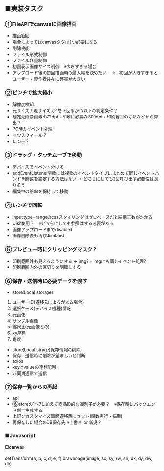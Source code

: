 ## ■実装タスク

### ①FileAPIでcanvasに画像描画
* 描画範囲
 * 場合によってはcanvasタグは2つ必要になる
* 削除機能
* ファイル形式制御
* ファイル容量制御
* 初回表示画像サイズ制御　※大きすぎる場合
 * アップロード後の初回描画時の最大幅を決めたい　→　初回が大きすぎるとユーザー・製作者共々に弊害が大きい

### ②ピンチで拡大縮小
* 解像度検知
 * 元サイズ / 現サイズ が1を下回るかつ以下の判定条件？
 * 想定元画像画素の72dpi・印刷に必要な300dpi・印刷範囲の寸法などから算出？
* PC時のイベント処理
 * マウスウィール？
 * レンチ？

### ③ドラッグ・タッチムーブで移動
* デバイスでイベント分ける
 * addEventListener関数には複数のイベントタイプにまとめて同じイベントハンドラ関数を設定する方法はない -> どちらにしても2回呼び出す必要性はありそう
* 編集中の倍率を保持して移動

### ④レンチで回転
* input type=rangeのcssスタイリングはゼロベースだと結構工数がかかる
 * Uikit使用？　※どちらにしても参照はする必要がある
* 画像アップロードまでdisabled
* 画像削除後も再びdisabled

### ⑤プレビュー時にクリッピングマスク？
* 印刷範囲外も見えるようにする -> img? = imgにも同じイベント処理?
* 印刷範囲内外の区切りを明確にする

### ⑥保存・送信時に必要データを渡す
* store(Local storage)
 1. ユーザーID(遷移元によるがある場合)
 2. 選択ケース(デバイス機種)情報
 3. 元画像
 4. サンプル画像
 5. 縮尺比(元画像との)
 6. xy座標
 7. 角度
* store(Local strage)保存情報の削除
 * 保存・送信時に削除が望ましいと判断
* axios
 * keyとvalueの連想配列
 * 非同期通信で送信

### ⑦保存一覧からの再起
* api
 * ⑥storeの1～7に加えて商品ID的な識別子が必要？　※保存時にバックエンド側で生成する
 * 上記をカスタマイズ画面遷移時にセット(関数実行・描画)
 * 再保存した場合のDB保存先 ※上書き or 新規？

### ■Javascript
#### □canvas
setTransform(a, b, c, d, e, f)
drawImage(image, sx, sy, sw, sh, dx, dy, dw, dh)